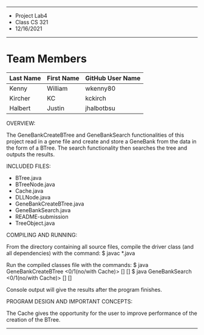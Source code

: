 ****************
* Project Lab4
* Class CS 321
* 12/16/2021
**************** 

# Team Members

Last Name       | First Name      | GitHub User Name
--------------- | --------------- | --------------------
Kenny           | William         | wkenny80
Kircher         | KC              | kckirch
Halbert         | Justin          | jhalbotbsu


OVERVIEW:

 The GeneBankCreateBTree and GeneBankSearch functionalities of this project
 read in a gene file and create and store a GeneBank from the data in the form of
 a BTree. The search functionality then searches the tree and outputs the results.


INCLUDED FILES:

 * BTree.java
 * BTreeNode.java
 * Cache.java
 * DLLNode.java
 * GeneBankCreateBTree.java
 * GeneBankSearch.java
 * README-submission
 * TreeObject.java


COMPILING AND RUNNING:

 From the directory containing all source files, compile the
 driver class (and all dependencies) with the command:
 $ javac *.java

 Run the compiled classes file with the commands:
 $ java GeneBankCreateBTree <0/1(no/with Cache)> <degree> <gbk file> <sequence length>
[<cache size>] [<debug level>]
 $ java GeneBankSearch <0/1(no/with Cache)> <btree file> <query file> [<cache size>]
[<debug level>]

 Console output will give the results after the program finishes.


PROGRAM DESIGN AND IMPORTANT CONCEPTS:

 The Cache gives the opportunity for the user to improve performance of the creation of the
 BTree.
 
 ----------------------------------------------------------------------------